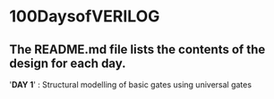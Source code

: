 # 100DaysofVERILOG

## The README.md file lists the contents of the design for each day.

'**DAY 1**' : Structural modelling of basic gates using universal gates
